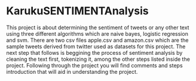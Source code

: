 # KarukuSENTIMENTAnalysis
This project is about determining the sentiment of tweets or any other text using three different algorithms which are naive bayes, logistic regression and svm.
There are two csv files apple.csv and amazon.csv which are the sample tweets derived from twitter used as datasets for this project.
The next step that follows is beggining the process of sentiment analysis by cleaning the text first, tokenizing it, among the other steps listed inside the project.
Following through the project you will find comments and steps introduction that will aid in understanding the project.

